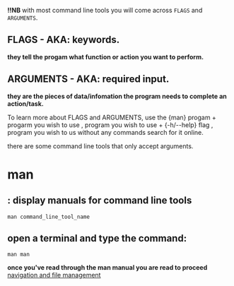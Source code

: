 **!!NB**
with most command line tools you will come across `FLAGS` and `ARGUMENTS`.

## FLAGS - AKA: keywords.
**they tell the progam what function or action you want to perform.**
    
## ARGUMENTS - AKA: required input.
**they are the pieces of data/infomation the program needs to complete an action/task.** 
    
To learn more about FLAGS and ARGUMENTS, use the {man} progam + progarm you wish to use , program you wish to use + {-h/--help} flag , program you wish to us without any commands search for it online.

there are some command line tools that only accept arguments.

# man
## : display manuals for command line tools
    man command_line_tool_name

## open a terminal and type the command:
    man man
**once you've read through the man manual you are read to proceed**
[navigation and file management](https://github.com/ROT101/learn_something/blob/main/linux%20basics/navigation_and_file_managing/1_navigation_and_file_managment.md)
